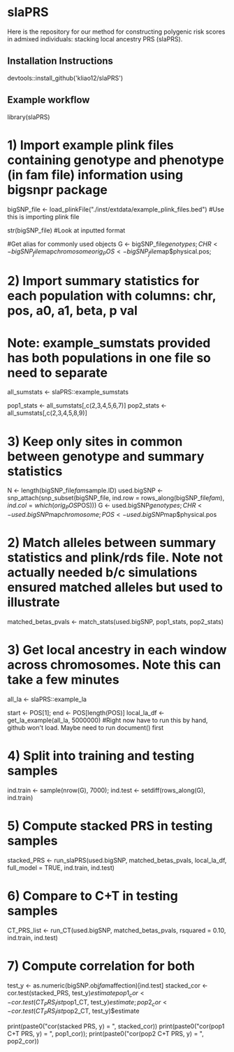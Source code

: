 # slaPRS
Here is the repository for our method for constructing polygenic risk scores in admixed individuals: stacking local ancestry PRS (slaPRS).

## Installation Instructions
devtools::install_github('kliao12/slaPRS')

## Example workflow
library(slaPRS)

# 1) Import example plink files containing genotype and phenotype (in fam file) information using bigsnpr package
bigSNP_file <- load_plinkFile("./inst/extdata/example_plink_files.bed") #Use this is importing plink file 

str(bigSNP_file) #Look at inputted format

#Get alias for commonly used objects
G   <- bigSNP_file$genotypes; CHR <- bigSNP_file$map$chromosome
orig_POS <- bigSNP_file$map$physical.pos; 

# 2) Import summary statistics for each population with columns: chr, pos, a0, a1, beta, p val
# Note: example_sumstats provided has both populations in one file so need to separate
all_sumstats <- slaPRS::example_sumstats

pop1_stats <- all_sumstats[,c(2,3,4,5,6,7)]
pop2_stats <- all_sumstats[,c(2,3,4,5,8,9)]

# 3) Keep only sites in common between genotype and summary statistics
N <- length(bigSNP_file$fam$sample.ID)
used.bigSNP <- snp_attach(snp_subset(bigSNP_file, ind.row = rows_along(bigSNP_file$fam), ind.col = which(orig_POS %in% all_sumstats$POS)))
G <- used.bigSNP$genotypes; CHR <- used.bigSNP$map$chromosome; POS <- used.bigSNP$map$physical.pos

# 2) Match alleles between summary statistics and plink/rds file. Note not actually needed b/c simulations ensured matched alleles but used to illustrate
matched_betas_pvals <- match_stats(used.bigSNP, pop1_stats, pop2_stats)

# 3) Get local ancestry in each window across chromosomes. Note this can take a few minutes
all_la <- slaPRS::example_la

start <- POS[1]; end <- POS[length(POS)]
local_la_df <- get_la_example(all_la, 5000000) #Right now have to run this by hand, github won't load. Maybe need to run document() first

# 4) Split into training and testing samples 
ind.train <- sample(nrow(G), 7000); ind.test <- setdiff(rows_along(G), ind.train)

# 5) Compute stacked PRS in testing samples
stacked_PRS <- run_slaPRS(used.bigSNP, matched_betas_pvals, local_la_df, full_model = TRUE, ind.train, ind.test)

# 6) Compare to C+T in testing samples 
CT_PRS_list <- run_CT(used.bigSNP, matched_betas_pvals, rsquared = 0.10, ind.train, ind.test)

# 7) Compute correlation for both
test_y <- as.numeric(bigSNP.obj$fam$affection)[ind.test]
stacked_cor <- cor.test(stacked_PRS, test_y)$estimate
pop1_cor <- cor.test(CT_PRS_list$pop1_CT, test_y)$estimate; pop2_cor <- cor.test(CT_PRS_list$pop2_CT, test_y)$estimate

print(paste0("cor(stacked PRS, y) = ", stacked_cor))
print(paste0("cor(pop1 C+T PRS, y) = ", pop1_cor)); print(paste0("cor(pop2 C+T PRS, y) = ", pop2_cor))
